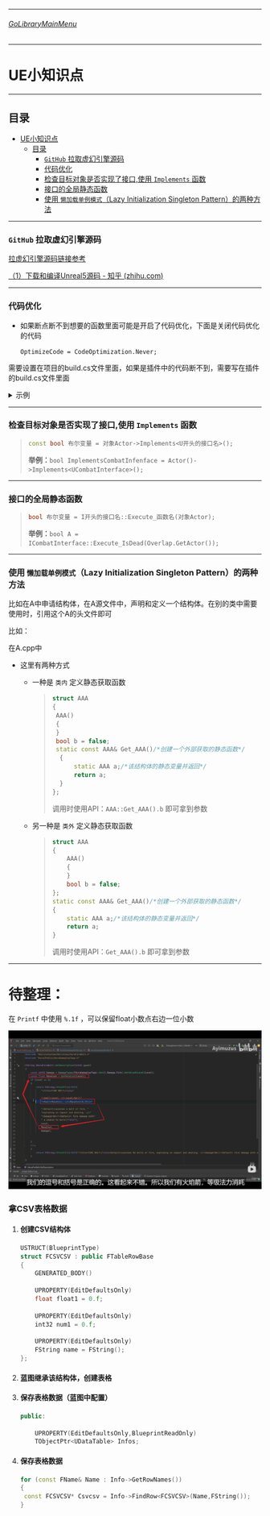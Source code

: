 ___________________________________________________________________________________________
###### [GoLibraryMainMenu](../_LibraryMainMenu_.md)
___________________________________________________________________________________________
# UE小知识点
___________________________________________________________________________________________


## 目录

- [UE小知识点](#ue小知识点)
  - [目录](#目录)
    - [`GitHub` 拉取虚幻引擎源码](#github-拉取虚幻引擎源码)
    - [代码优化](#代码优化)
    - [检查目标对象是否实现了接口,使用 `Implements` 函数](#检查目标对象是否实现了接口使用-implements-函数)
    - [接口的全局静态函数](#接口的全局静态函数)
    - [使用 `懒加载单例模式`（Lazy Initialization Singleton Pattern）的两种方法](#使用-懒加载单例模式lazy-initialization-singleton-pattern的两种方法)



___________________________________________________________________________________________

### `GitHub` 拉取虚幻引擎源码

[拉虚幻引擎源码链接参考](https://www.bilibili.com/video/BV1ACt9eHE7J/?spm_id_from=333.999.0.0&vd_source=9e1e64122d802b4f7ab37bd325a89e6c)

[（1）下载和编译Unreal5源码 - 知乎 (zhihu.com)](https://zhuanlan.zhihu.com/p/543310246)

------

### 代码优化

- 如果断点断不到想要的函数里面可能是开启了代码优化，下面是关闭代码优化的代码

  ```
  OptimizeCode = CodeOptimization.Never;
  ```

需要设置在项目的build.cs文件里面，如果是插件中的代码断不到，需要写在插件的build.cs文件里面

<details>
<summary>示例</summary>

> ```c#
> // Copyright Epic Games, Inc. All Rights Reserved.
> 
> using UnrealBuildTool;
> 
> public class Aura : ModuleRules
> {
>     public Aura(ReadOnlyTargetRules Target) : base(Target)
>     {
>        PCHUsage = PCHUsageMode.UseExplicitOrSharedPCHs;
>        OptimizeCode = CodeOptimization.Never;/*关闭代码优化,防止断点断不到*/
>        PublicDependencyModuleNames.AddRange(new string[] { "Core", "CoreUObject", "Engine", "InputCore"});
>        //增强输入模块
>        PrivateDependencyModuleNames.AddRange(new string[] { "EnhancedInput" });
>        //GAS模块
>        PrivateDependencyModuleNames.AddRange(new string[] { "GameplayTags", "GameplayTasks", "GameplayAbilities" });
>        //NaviMesh导航模块
>        PrivateDependencyModuleNames.AddRange(new string[] { "NavigationSystem" });
>        //Niagara粒子模块
>        PrivateDependencyModuleNames.AddRange(new string[] { "Niagara" });
>        // Uncomment if you are using Slate UI
>         PrivateDependencyModuleNames.AddRange(new string[] { "Slate", "SlateCore" });
>        
>        // Uncomment if you are using online features
>        // PrivateDependencyModuleNames.Add("OnlineSubsystem");
> 
>        // To include OnlineSubsystemSteam, add it to the plugins section in your uproject file with the Enabled attribute set to true
>     }
> }
> ```

</details>

------

### 检查目标对象是否实现了接口,使用 `Implements` 函数

> ```CPP
> const bool 布尔变量 = 对象Actor->Implements<U开头的接口名>();
> ```
>
> **举例：**`bool ImplementsCombatInfenface = Actor()->Implements<UCombatInterface>();`

------

### 接口的全局静态函数

> ```CPP
> bool 布尔变量 = I开头的接口名::Execute_函数名(对象Actor);
> ```
>
> **举例：**`bool A = ICombatInterface::Execute_IsDead(Overlap.GetActor());`

------

### 使用 `懒加载单例模式`（Lazy Initialization Singleton Pattern）的两种方法

比如在A中申请结构体，在A源文件中，声明和定义一个结构体。在别的类中需要使用时，引用这个A的头文件即可

比如：

在A.cpp中

- 这里有两种方式

  - 一种是 `类内` 定义静态获取函数

    > ```CPP
    > struct AAA
    > {
    >  AAA()
    >  {
    >  }
    >  bool b = false;
    >  static const AAA& Get_AAA()/*创建一个外部获取的静态函数*/
    > 	{
    >  		static AAA a;/*该结构体的静态变量并返回*/
    > 	 	return a;
    > 	}
    > };
    > ```
    >
    > 调用时使用API：`AAA::Get_AAA().b`  即可拿到参数
    >
  
  - 另一种是 `类外` 定义静态获取函数
  
    > ```CPP
    > struct AAA
    > {
    >     AAA()
    >     {
    >     }
    >     bool b = false;
    > };
    > static const AAA& Get_AAA()/*创建一个外部获取的静态函数*/
    > {
    >     static AAA a;/*该结构体的静态变量并返回*/
    >     return a;
    > }
    > 
    > ```
    >
    > 调用时使用API：`Get_AAA().b`  即可拿到参数

------







# 待整理：

在 `Printf` 中使用 `%.1f` ，可以保留float小数点右边一位小数

![image-20240923234213745](./Image/UE_Tips/image-20240923234213745-1727106141136-1.png)

### 拿CSV表格数据

1. #### **创建CSV结构体**

   ```CPP
   USTRUCT(BlueprintType)
   struct FCSVCSV : public FTableRowBase
   {
       GENERATED_BODY()
   
       UPROPERTY(EditDefaultsOnly)
       float float1 = 0.f;
   
       UPROPERTY(EditDefaultsOnly)
       int32 num1 = 0.f;
   
       UPROPERTY(EditDefaultsOnly)
       FString name = FString();
   };
   ```

2. #### **蓝图继承该结构体，创建表格**

3. #### **保存表格数据（蓝图中配置）**

   ```CPP
   public:
       
       UPROPERTY(EditDefaultsOnly,BlueprintReadOnly)
       TObjectPtr<UDataTable> Infos;
   ```

4. #### **保存表格数据**

   ```CPP
   for (const FName& Name : Info->GetRowNames())
   {
   	const FCSVCSV* Csvcsv = Info->FindRow<FCSVCSV>(Name,FString());
   }
   ```

   

